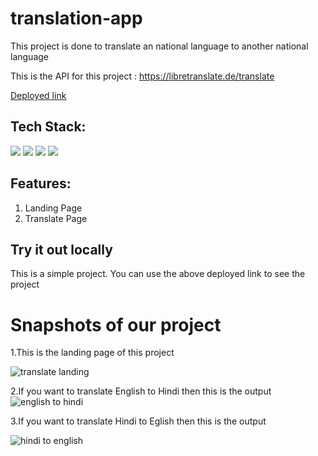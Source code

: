 # translation-app 
This project is done to translate an national language to another national language



This is the API for this project : https://libretranslate.de/translate

[Deployed link](https://silly-biscochitos-45bd7e.netlify.app)



## Tech Stack:

<p>
   <img src="https://img.icons8.com/color/64/000000/javascript.png"/>
   <img src="https://img.icons8.com/color/64/000000/html-5.png"/>
   <img src="https://img.icons8.com/color/64/000000/css3.png" />
   <img src="https://img.icons8.com/color/64/000000/json.png"/>
</p>

## Features:
1. Landing Page
2. Translate Page



## Try it out locally
This is a simple project. You can use the above deployed link to see the project

<h1>Snapshots of our project</h1>

1.This is the landing page of this project


![translate landing](https://user-images.githubusercontent.com/93926085/165447080-299c0a00-d7c4-41b8-b1fb-6d50b239a3f4.png)






2.If you want to translate English to Hindi then this is the output
![english to hindi](https://user-images.githubusercontent.com/93926085/165447095-2c32ac3b-9e28-4e3a-93f0-09fa1b3ea0da.png)





3.If you want to translate Hindi to Eglish then this is the output

![hindi to english](https://user-images.githubusercontent.com/93926085/165447101-1acc9e2e-2962-4785-acf0-a0e6a5dd7f41.png)
